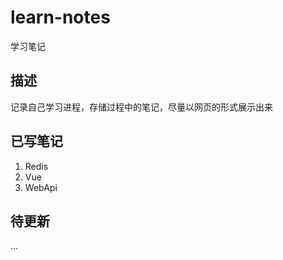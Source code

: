 # learn-notes
学习笔记

## 描述
记录自己学习进程，存储过程中的笔记，尽量以网页的形式展示出来

## 已写笔记
1. Redis
1. Vue
1. WebApi

## 待更新
...
